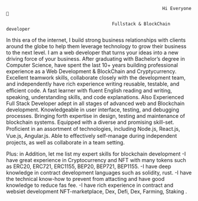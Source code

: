                                                                Hi Everyone 👋

                                            Fullstack & BlockChain developer

In this era of the internet, I build strong business relationships with clients around the globe to help them leverage technology to grow their business to the next level. I am a web developer that turns your ideas into a new driving force of your business.
After graduating with Bachelor’s degree in Computer Science, have spent the last 10+ years building professional experience as a Web Development & BlockChain and Cryptycurrency.
Excellent teamwork skills, collaborate closely with the development team, and independently have rich experience writing reusable, testable, and eﬃcient code. A fast learner with ﬂuent English reading and writing, speaking, understanding skills, and code explanations. Also Experienced Full Stack Developer adept in all stages of advanced web and Blockchain development. Knowledgeable in user interface, testing, and debugging processes. Bringing forth expertise in design, testing and maintenance of blockchain systems. Equipped with a diverse and promising skill-set. Proﬁcient in an assortment of technologies, including Node.js, React.js, Vue.js, Angular.js. Able to eﬀectively self-manage during independent projects, as well as collaborate in a team setting. 

Plus: 
in Addition, let me list my expert skills for blockchain development
-I have great experience in Cryptocurrency and NFT with many tokens such as ERC20, ERC721, ERC1155, BEP20, BEP721, BEP1155.
-I have deep knowledge in contract development languages such as solidity, rust.
-I have the technical know-how to prevent from attacting and have good knowledge to reduce fas fee.
-I have rich experience in contract and websiet development NFT-marketplace, Dex, Defi, Dex, Farming, Staking .

<!--
**SuperSmile0426/SuperSmile0426** is a ✨ _special_ ✨ repository because its `README.md` (this file) appears on your GitHub profile.

Here are some ideas to get you started:

- 🔭 I’m currently working on ...
- 🌱 I’m currently learning ...
- 👯 I’m looking to collaborate on ...
- 🤔 I’m looking for help with ...
- 💬 Ask me about ...
- 📫 How to reach me: ...
- 😄 Pronouns: ...
- ⚡ Fun fact: ...
-->
